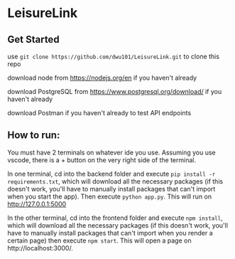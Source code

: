 # LeisureLink 

## Get Started

use `git clone https://github.com/dwu101/LeisureLink.git` to clone this repo 

download node from https://nodejs.org/en if you haven't already 

download PostgreSQL from https://www.postgresql.org/download/ if you haven't already 

download Postman if you haven't already to test API endpoints

## How to run:

You must have 2 terminals on whatever ide you use. Assuming you use vscode, there is a + button on the very right side of the terminal. 


In one terminal, cd into the backend folder and execute `pip install -r requirements.txt`, which will download all the necessary packages (if this doesn't work, you'll have to manually install packages that can't import when you start the app). Then execute `python app.py`. This will run on http://127.0.0.1:5000

In the other terminal, cd into the frontend folder and execute `npm install`, which will download all the necessary packages (if this doesn't work, you'll have to manually install packages that can't import when you render a certain page) then execute `npm start`. This will open a page on http://localhost:3000/. 


